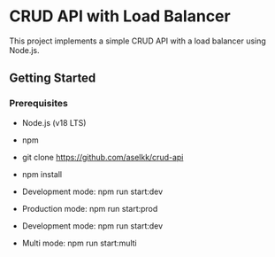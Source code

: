 # CRUD API with Load Balancer

This project implements a simple CRUD API with a load balancer using Node.js.

## Getting Started

### Prerequisites

- Node.js (v18 LTS)
- npm


- git clone https://github.com/aselkk/crud-api
- npm install

- Development mode: npm run start:dev
- Production mode: npm run start:prod
- Development mode: npm run start:dev
- Multi mode: npm run start:multi